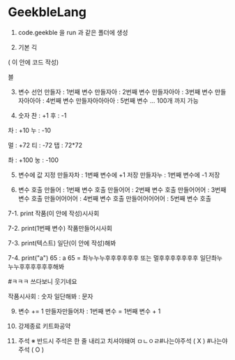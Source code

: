 # GeekbleLang

1. code.geekble 을 run 과 같은 폴더에 생성



2. 기본
긱

( 이 안에 코드 작성)

블



3. 변수 선언
만들자 : 1번째 변수
만들자아 : 2번째 변수
만들자아아 : 3번째 변수
만들자아아아 : 4번째 변수
만들자아아아아 : 5번째 변수
...
100개 까지 가능



4. 숫자
찬 : +1
후 : -1

차 : +10
누 : -10

멀 : +72
티 : -72
탭 : 72*72

촤 : +100
눙 : -100




5. 변수에 값 지정
만들자차 : 1번째 변수에 +1 저장
만들자누 : 1번째 변수에 -1 저장




6. 변수 호출
만들어 : 1번째 변수 호출
만들어어 : 2번째 변수 호출
만들어어어 : 3번째 변수 호출
만들어어어어 : 4번째 변수 호출
만들어어어어어 : 5번째 변수 호출



7-1. print
작품(이 안에 작성)시사회

7-2. print(1번째 변수)
작품만들어시사회


7-3. print(텍스트)
일단(이 안에 작성)해봐

7-4. print("a")
65 : a
65 = 촤누누누후후후후후후 또는 멀후후후후후후후
일단촤누누누후후후후후후해봐

#ㅋㅋㅋ 쓰다보니 웃기네요

작품시사회 : 숫자
일단해봐 : 문자



9. 변수 += 1
만들자만들어차 : 1번째 변수 = 1번째 변수 + 1



10. 강제종료
키트화공약


11. 주석
※ 반드시 주석은 한 줄 내리고 치셔야돼여
ㅁㄴㅇㄹ#나는야주석  ( X )
#나는야주석 ( O )
